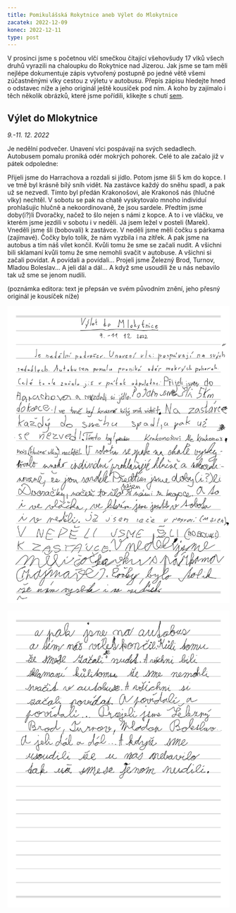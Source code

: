 ```yaml
---
title: Pomikulášská Rokytnice aneb Výlet do Mlokytnice
zacatek: 2022-12-09
konec: 2022-12-11
type: post
---
```

V prosinci jsme s početnou vlčí smečkou čítající všehovšudy 17 vlků všech druhů vyrazili na chaloupku do Rokytnice nad Jizerou. Jak jsme se tam měli nejlépe dokumentuje zápis vytvořený postupně po jedné větě všemi zúčastněnými vlky cestou z výletu v autobusu. Přepis zápisu hledejte hned o odstavec níže a jeho originál ještě kousíček pod ním. A koho by zajímalo i těch několik obrázků, které jsme pořídili, klikejte s chutí [sem](https://eu.zonerama.com/vlci-keblany/1303470?secret=R29V8G02MMYv0gPl94klH1g49&count=46).

## Výlet do Mlokytnice

*9.-11. 12. 2022*

Je nedělní podvečer. Unavení vlci pospávají na svých sedadlech. Autobusem pomalu proniká odér mokrých pohorek. Celé to ale začalo již v pátek odpoledne:

Přijeli jsme do Harrachova a rozdali si jídlo. Potom jsme šli 5 km do kopce. I ve tmě byl krásně bílý sníh vidět. Na zastávce každý do sněhu spadl, a pak už se nezvedl. Tímto byl předán Krakonošovi, ale Krakonoš nás (hlučné vlky) nechtěl. V sobotu se pak na chatě vyskytovalo mnoho individuí prohlašujíc hlučně a nekoordinovaně, že jsou sardele. Předtím jsme doby(i?)li Dvoračky, načež to šlo nejen s námi  z kopce. A to i ve vláčku, ve kterém jsme jezdili v sobotu i v neděli. Já jsem ležel v posteli (Marek). Vneděli jsme šli (bobovali) k zastávce. V neděli jsme měli  čočku s párkama (zajímavé). Čočky bylo tolik, že nám vyzbila i na zítřek. A pak jsme na autobus a tím náš vílet končil. Kvůli tomu že sme se začali nudit. A všichni bili sklamaní kvůli tomu že sme nemohli svačit v autobuse. A všichni si začali povídat. A povídali a povídali... Projeli jsme Železný Brod, Turnov, Mladou Boleslav... A jeli dál a dál... A když sme usoudili že u nás nebavilo tak už sme se jenom nudili. 

(poznámka editora: text je přepsán ve svém původním znění, jeho přesný originál je kousíček níže)

![První strana zápisu z Rokytnice.](rokytnice_1.png)

![Druhá strana zápisu z Rokytnice.](rokytnice_2.png)